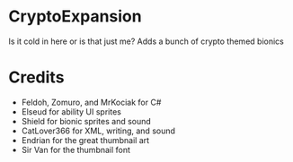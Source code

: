 # CryptoExpansion
Is it cold in here or is that just me? Adds a bunch of crypto themed bionics

# Credits
* Feldoh, Zomuro, and MrKociak for C#
* Elseud for ability UI sprites
* Shield for bionic sprites and sound
* CatLover366 for XML, writing, and sound
* Endrian for the great thumbnail art
* Sir Van for the thumbnail font
